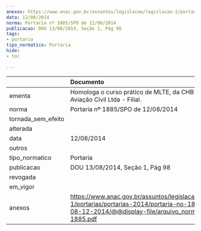 ```yaml
---
anexos: https://www.anac.gov.br/assuntos/legislacao/legislacao-1/portarias/portarias-2014/portaria-no-1885-spo-de-08-12-2014/@@display-file/arquivo_norma/PA2014-1885.pdf
data: 12/08/2014
norma: Portaria nº 1885/SPO de 12/08/2014
publicacao: DOU 13/08/2014, Seção 1, Pág 98
tags:
- portaria
tipo_normatico: Portaria
hide: 
- toc 
 
---
```


|                    | Documento                                                                                                                                                         |
|:-------------------|:------------------------------------------------------------------------------------------------------------------------------------------------------------------|
| ementa             | Homologa o curso prático de MLTE, da CHB Escola de Aviação Civil Ltda - Filial.                                                                                   |
| norma              | Portaria nº 1885/SPO de 12/08/2014                                                                                                                                |
| tornada_sem_efeito |                                                                                                                                                                   |
| alterada           |                                                                                                                                                                   |
| data               | 12/08/2014                                                                                                                                                        |
| outros             |                                                                                                                                                                   |
| tipo_normatico     | Portaria                                                                                                                                                          |
| publicacao         | DOU 13/08/2014, Seção 1, Pág 98                                                                                                                                   |
| revogada           |                                                                                                                                                                   |
| em_vigor           |                                                                                                                                                                   |
| anexos             | https://www.anac.gov.br/assuntos/legislacao/legislacao-1/portarias/portarias-2014/portaria-no-1885-spo-de-08-12-2014/@@display-file/arquivo_norma/PA2014-1885.pdf |